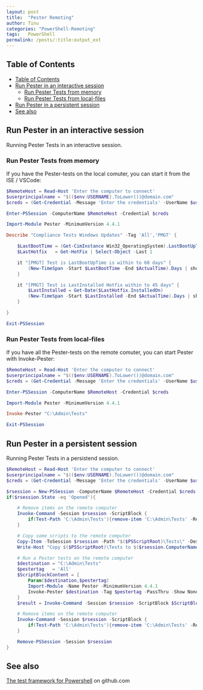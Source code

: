 ```yaml
---
layout: post
title:  "Pester Remoting"
author: Tinu
categories: "PowerShell-Remoting"
tags:   PowerShell
permalink: /posts/:title:output_ext
---
```


## Table of Contents

- [Table of Contents](#table-of-contents)
- [Run Pester in an interactive session](#run-pester-in-an-interactive-session)
  - [Run Pester Tests from memory](#run-pester-tests-from-memory)
  - [Run Pester Tests from local-files](#run-pester-tests-from-local-files)
- [Run Pester in a persistent session](#run-pester-in-a-persistent-session)
- [See also](#see-also)

## Run Pester in an interactive session

Running Pester Tests in an interactive session.

### Run Pester Tests from memory

If you have the Pester-tests on the local comuter, you can start it from the ISE / VSCode:

````powershell
$RemoteHost = Read-Host 'Enter the computer to connect'
$userprincipalname = "$(($env:USERNAME).ToLower())@domain.com"
$creds = (Get-Credential -Message 'Enter the credentials' -UserName $userprincipalname)

Enter-PSSession -ComputerName $RemoteHost -Credential $creds

Import-Module Pester -MinimumVersion 4.4.1

Describe "Compliance Tests Windows Updates" -Tag 'All','PMGT' {

    $LastBootTime = (Get-CimInstance Win32_OperatingSystem).LastBootUpTime
    $LastHotfix   = Get-HotFix | Select-Object -Last 1

    it "[PMGT] Test is LastBootUpTime is within to 60 days" {
        (New-TimeSpan -Start $LastBootTime -End $ActualTime).Days | should beLessThan 60
    }

    it "[PMGT] Test is LastInstalled Hotfix within to 45 days" {
        $LastInstalled = Get-Date($LastHotfix.InstalledOn)
        (New-TimeSpan -Start $LastInstalled -End $ActualTime).Days | should beLessThan 45
    }

}

Exit-PSSession
````

### Run Pester Tests from local-files

If you have all the Pester-tests on the remote comuter, you can start Pester with Invoke-Pester:

````powershell
$RemoteHost = Read-Host 'Enter the computer to connect'
$userprincipalname = "$(($env:USERNAME).ToLower())@domain.com"
$creds = (Get-Credential -Message 'Enter the credentials' -UserName $userprincipalname)

Enter-PSSession -ComputerName $RemoteHost -Credential $creds

Import-Module Pester -MinimumVersion 4.4.1

Invoke-Pester "C:\Admin\Tests"

Exit-PSSession
````

## Run Pester in a persistent session

Running Pester Tests in a persistend session.

````powershell
$RemoteHost = Read-Host 'Enter the computer to connect'
$userprincipalname = "$(($env:USERNAME).ToLower())@domain.com"
$creds = (Get-Credential -Message 'Enter the credentials' -UserName $userprincipalname)

$rsession = New-PSSession -ComputerName $RemoteHost -Credential $creds
if($rsession.State -eq 'Opened'){

    # Remove items on the remote computer
    Invoke-Command -Session $rsession -ScriptBlock {
        if(Test-Path 'C:\Admin\Tests'){remove-item 'C:\Admin\Tests' -Recurse -Force}
    }

    # Copy some scripts to the remote computer
    Copy-Item -ToSession $rsession -Path "$($PSScriptRoot)\Tests\" -Destination 'C:\Admin' -Force -Recurse
    Write-Host "Copy $($PSScriptRoot)\Tests to $($rsession.ComputerName) C:\Admin"

    # Run a Pester tests on the remote computer
    $destination = "C:\Admin\Tests"
    $pestertag   = 'All'
    $ScriptBlockContent = {
        Param($destination,$pestertag)
        Import-Module -Name Pester -MinimumVersion 4.4.1
        Invoke-Pester $destination -Tag $pestertag -PassThru -Show None
    }
    $result = Invoke-Command -Session $rsession -ScriptBlock $ScriptBlockContent -ArgumentList $destination, $pestertag

    # Remove items on the remote computer
    Invoke-Command -Session $rsession -ScriptBlock {
        if(Test-Path 'C:\Admin\Tests'){remove-item 'C:\Admin\Tests' -Recurse -Force}
    }

    Remove-PSSession -Session $rsession
}
````

## See also

[The test framework for Powershell](https://pester.dev/) on github.com
